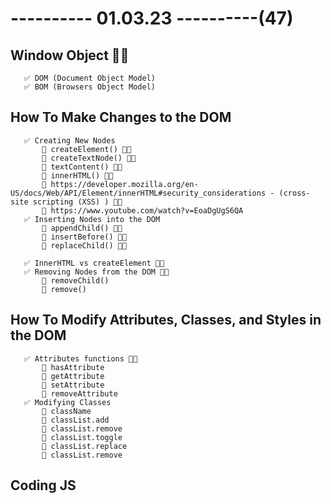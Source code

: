 # ---------- 01.03.23 ----------(47)

## Window Object 👍🏻

       ✅ DOM (Document Object Model)
       ✅ BOM (Browsers Object Model)

## How To Make Changes to the DOM

       ✅ Creating New Nodes
           🔷 createElement() 👍🏻
           🔷 createTextNode() 👍🏻
           🔷 textContent() 👍🏻
           🔷 innerHTML() 👍🏻
           🔷 https://developer.mozilla.org/en-US/docs/Web/API/Element/innerHTML#security_considerations - (cross-site scripting (XSS) ) 👍🏻
           🔷 https://www.youtube.com/watch?v=EoaDgUgS6QA
       ✅ Inserting Nodes into the DOM
           🔷 appendChild() 👍🏻
           🔷 insertBefore() 👍🏻
           🔷 replaceChild() 👍🏻

       ✅ InnerHTML vs createElement 👍🏻
       ✅ Removing Nodes from the DOM 👍🏻
           🔷 removeChild()
           🔷 remove()

## How To Modify Attributes, Classes, and Styles in the DOM

       ✅ Attributes functions 👍🏻
           🔷 hasAttribute
           🔷 getAttribute
           🔷 setAttribute
           🔷 removeAttribute
       ✅ Modifying Classes
           🔷 className
           🔷 classList.add
           🔷 classList.remove
           🔷 classList.toggle
           🔷 classList.replace
           🔷 classList.remove

## Coding JS
